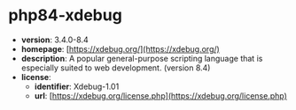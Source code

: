 # php84-xdebug

- **version**: 3.4.0-8.4
- **homepage**: [https://xdebug.org/](https://xdebug.org/)
- **description**: A popular general-purpose scripting language that is especially suited to web development. (version 8.4)
- **license**:
  - **identifier**: Xdebug-1.01
  - **url**: [https://xdebug.org/license.php](https://xdebug.org/license.php)

